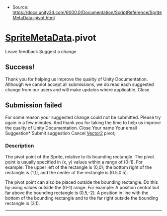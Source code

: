 * Source: https://docs.unity3d.com/6000.0/Documentation/ScriptReference/SpriteMetaData-pivot.html

#  [SpriteMetaData](https://docs.unity3d.com/6000.0/Documentation/ScriptReference/SpriteMetaData.html).pivot
Leave feedback
Suggest a change
## Success!
Thank you for helping us improve the quality of Unity Documentation. Although we cannot accept all submissions, we do read each suggested change from our users and will make updates where applicable.
Close
## Submission failed
For some reason your suggested change could not be submitted. Please <a>try again</a> in a few minutes. And thank you for taking the time to help us improve the quality of Unity Documentation.
Close
Your name Your email Suggestion* Submit suggestion
Cancel
[Vector2](https://docs.unity3d.com/6000.0/Documentation/ScriptReference/Vector2.html) pivot; 
### Description
The pivot point of the Sprite, relative to its bounding rectangle.
The pivot point is usually specified in (x, y) values within a range of (0-1). For example: The upper left of the rectangle is (0,0); the bottom right of the rectangle is (1,1), and the center of the rectangle is (0.5,0.5).  
  
The pivot point can also be placed outside the bounding rectangle. Do this by using values outside the (0-1) range. For example: A position central but far above the bounding rectangle is (0.5,-2). A position in line with the bottom of the bounding rectangle and to the far right outside the bounding rectangle is (3,1).
* * *
